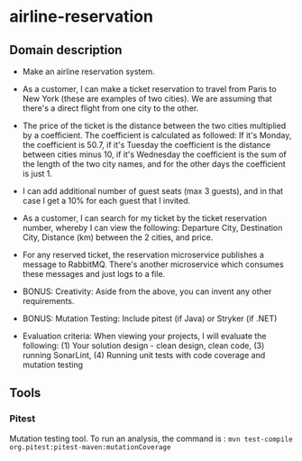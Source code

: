# airline-reservation

## Domain description

- Make an airline reservation system.

- As a customer, I can make a ticket reservation to travel from Paris to New York (these are examples of two cities). We are assuming that there's a direct flight from one city to the other.

- The price of the ticket is the distance between the two cities multiplied by a coefficient. The coefficient is calculated as followed: If it's Monday, the coefficient is 50.7, if it's Tuesday the coefficient is the distance between cities minus 10, if it's Wednesday the coefficient is the sum of the length of the two city names, and for the other days the coefficient is just 1.

- I can add additional number of guest seats (max 3 guests), and in that case I get a 10% for each guest that I invited.

- As a customer, I can search for my ticket by the ticket reservation number, whereby I can view the following: Departure City, Destination City, Distance (km) between the 2 cities, and price.

- For any reserved ticket, the reservation microservice publishes a message to RabbitMQ. There's another microservice which consumes these messages and just logs to a file.

- BONUS: Creativity: Aside from the above, you can invent any other requirements.

- BONUS: Mutation Testing: Include pitest (if Java) or Stryker (if .NET)

- Evaluation criteria: When viewing your projects, I will evaluate the following: (1) Your solution design - clean design, clean code, (3) running SonarLint, (4) Running unit tests with code coverage and mutation testing

## Tools

### Pitest
Mutation testing tool. To run an analysis, the command is : 
`mvn test-compile org.pitest:pitest-maven:mutationCoverage`